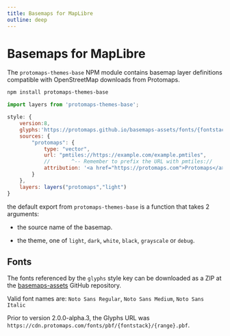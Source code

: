 ```yaml
---
title: Basemaps for MapLibre
outline: deep
---
```


# Basemaps for MapLibre


The `protomaps-themes-base` NPM module contains basemap layer definitions compatible with OpenStreetMap downloads from Protomaps.

```bash
npm install protomaps-themes-base
```
```js
import layers from 'protomaps-themes-base';
```

```js
style: {
    version:8,
    glyphs:'https://protomaps.github.io/basemaps-assets/fonts/{fontstack}/{range}.pbf',
    sources: {
        "protomaps": {
            type: "vector",
            url: "pmtiles://https://example.com/example.pmtiles",
            //       ^-- Remember to prefix the URL with pmtiles://
            attribution: '<a href="https://protomaps.com">Protomaps</a> © <a href="https://openstreetmap.org">OpenStreetMap</a>'
        }
    },
    layers: layers("protomaps","light")
}
```

the default export from `protomaps-themes-base` is a function that takes 2 arguments:

* the source name of the basemap.

* the theme, one of `light`, `dark`, `white`, `black`, `grayscale` or `debug`.

## Fonts

The fonts referenced by the `glyphs` style key can be downloaded as a ZIP at the [basemaps-assets](http://github.com/protomaps/basemaps-assets) GitHub repository.

Valid font names are: `Noto Sans Regular`, `Noto Sans Medium`, `Noto Sans Italic`

Prior to version 2.0.0-alpha.3, the Glyphs URL was `https://cdn.protomaps.com/fonts/pbf/{fontstack}/{range}.pbf`.

